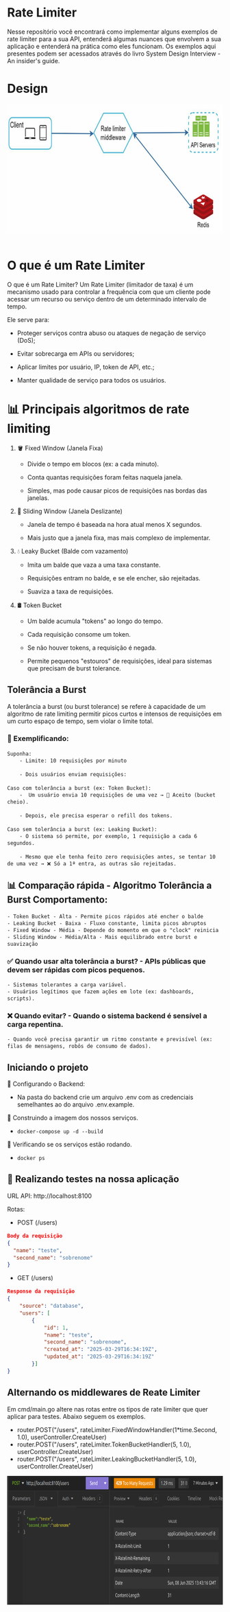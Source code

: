# Rate Limiter

Nesse repositório você encontrará como implementar alguns exemplos de rate limiter para a sua API, entenderá algumas nuances que envolvem a sua aplicação e entenderá na prática como eles funcionam. Os exemplos aqui presentes podem ser acessados através do livro System Design Interview - An insider's guide.

# Design

<img src="imgs/design.png" alt="Design" style="width:700px; height:300px">
<br><br/>

# O que é um Rate Limiter

O que é um Rate Limiter?
Um Rate Limiter (limitador de taxa) é um mecanismo usado para controlar a frequência com que um cliente pode acessar um recurso ou serviço dentro de um determinado intervalo de tempo.

Ele serve para:

- Proteger serviços contra abuso ou ataques de negação de serviço (DoS);

- Evitar sobrecarga em APIs ou servidores;

- Aplicar limites por usuário, IP, token de API, etc.;

- Manter qualidade de serviço para todos os usuários.

# 📊 Principais algoritmos de rate limiting

1. 🪣 Fixed Window (Janela Fixa)

   - Divide o tempo em blocos (ex: a cada minuto).

   - Conta quantas requisições foram feitas naquela janela.

   - Simples, mas pode causar picos de requisições nas bordas das janelas.

2. 🧮 Sliding Window (Janela Deslizante)

   - Janela de tempo é baseada na hora atual menos X segundos.

   - Mais justo que a janela fixa, mas mais complexo de implementar.

3. 💧 Leaky Bucket (Balde com vazamento)

   - Imita um balde que vaza a uma taxa constante.

   - Requisições entram no balde, e se ele encher, são rejeitadas.

   - Suaviza a taxa de requisições.

4. 🛢️ Token Bucket

   - Um balde acumula "tokens" ao longo do tempo.

   - Cada requisição consome um token.

   - Se não houver tokens, a requisição é negada.

   - Permite pequenos "estouros" de requisições, ideal para sistemas que precisam de burst tolerance.

## Tolerância a Burst

A tolerância a burst (ou burst tolerance) se refere à capacidade de um algoritmo de rate limiting permitir picos curtos e intensos de requisições em um curto espaço de tempo, sem violar o limite total.

### 🧠 Exemplificando:

    Suponha:
        - Limite: 10 requisições por minuto

        - Dois usuários enviam requisições:

    Caso com tolerância a burst (ex: Token Bucket):
        -  Um usuário envia 10 requisições de uma vez → 💚 Aceito (bucket cheio).

        - Depois, ele precisa esperar o refill dos tokens.

    Caso sem tolerância a burst (ex: Leaking Bucket):
        - O sistema só permite, por exemplo, 1 requisição a cada 6 segundos.

        - Mesmo que ele tenha feito zero requisições antes, se tentar 10 de uma vez → ❌ Só a 1ª entra, as outras são rejeitadas.

## 📊 Comparação rápida - Algoritmo Tolerância a Burst Comportamento:

    - Token Bucket - Alta - Permite picos rápidos até encher o balde
    - Leaking Bucket - Baixa - Fluxo constante, limita picos abruptos
    - Fixed Window - Média - Depende do momento em que o "clock" reinicia
    - Sliding Window - Média/Alta - Mais equilibrado entre burst e suavização

### ✅ Quando usar alta tolerância a burst? - APIs públicas que devem ser rápidas com picos pequenos.

    - Sistemas tolerantes a carga variável.
    - Usuários legítimos que fazem ações em lote (ex: dashboards, scripts).

### ❌ Quando evitar? - Quando o sistema backend é sensível a carga repentina.

    - Quando você precisa garantir um ritmo constante e previsível (ex: filas de mensagens, robôs de consumo de dados).

## Iniciando o projeto

📌 Configurando o Backend:

- Na pasta do backend crie um arquivo .env com as credenciais semelhantes ao do arquivo .env.example.

📌 Construindo a imagem dos nossos serviços.

- `docker-compose up -d --build`

📌 Verificando se os serviços estão rodando.

- `docker ps`

## 🎯 Realizando testes na nossa aplicação

URL API: http://localhost:8100

Rotas:

- POST (/users)

```json
Body da requisição
{
  "name": "teste",
  "second_name": "sobrenome"
}
```

- GET (/users)

```json
Response da requisição
{
	"source": "database",
	"users": [
		{
			"id": 1,
			"name": "teste",
			"second_name": "sobrenome",
			"created_at": "2025-03-29T16:34:19Z",
			"updated_at": "2025-03-29T16:34:19Z"
		}]
}
```

## Alternando os middlewares de Reate Limiter

Em cmd/main.go altere nas rotas entre os tipos de rate limiter que quer aplicar para testes. Abaixo seguem os exemplos.

- router.POST("/users", rateLimiter.FixedWindowHandler(1\*time.Second, 1.0), userController.CreateUser)
- router.POST("/users", rateLimiter.TokenBucketHandler(5, 1.0), userController.CreateUser)
- router.POST("/users", rateLimiter.LeakingBucketHandler(5, 1.0), userController.CreateUser)

<img src="imgs/headers.png" alt="Design" style="width:700px; height:300px">
